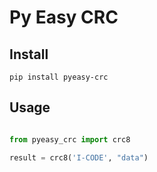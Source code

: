 # Py Easy CRC

## Install

```
pip install pyeasy-crc
```

## Usage

```py

from pyeasy_crc import crc8

result = crc8('I-CODE', "data")

```

